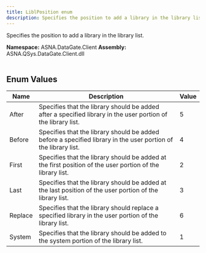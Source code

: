 ```yaml
---
title: LiblPosition enum
description: Specifies the position to add a library in the library list.
---
```


Specifies the position to add a library in the library list.

**Namespace:** ASNA.DataGate.Client
**Assembly:** ASNA.QSys.DataGate.Client.dll
<br>
<br>

## Enum Values

| Name | Description | Value
| --- | --- | --- 
| After | Specifies that the library should be added after a specified library in the user portion of the library list. | 5 |
| Before | Specifies that the library should be added before a specified library in the user portion of the library list. | 4 |
| First | Specifies that the library should be added at the first position of the user portion of the library list. | 2 |
| Last | Specifies that the library should be added at the last position of the user portion of the library list. | 3 |
| Replace | Specifies that the library should replace a specified library in the user portion of the library list. | 6 |
| System | Specifies that the library should be added to the system portion of the library list. | 1 |
